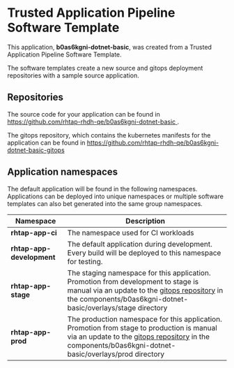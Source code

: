 # Trusted Application Pipeline Software Template

This application, **b0as6kgni-dotnet-basic**, was created from a Trusted Application Pipeline Software Template.

The software templates create a new source and gitops deployment repositories with a sample source application. 

## Repositories

The source code for your application can be found in [https://github.com/rhtap-rhdh-qe/b0as6kgni-dotnet-basic ](https://github.com/rhtap-rhdh-qe/b0as6kgni-dotnet-basic ).
 
The gitops repository, which contains the kubernetes manifests for the application can be found in 
[https://github.com/rhtap-rhdh-qe/b0as6kgni-dotnet-basic-gitops ](https://github.com/rhtap-rhdh-qe/b0as6kgni-dotnet-basic-gitops ) 

## Application namespaces 

The default application will be found in the following namespaces. Applications can be deployed into unique namespaces or multiple software templates can also bet generated into the same group namespaces.  

|  Namespace   |  Description   |  
| -------- | -------- |
| **rhtap-app-ci** | The namespace used for CI workloads |
| **rhtap-app-development** | The default application during development. Every build will be deployed to this namespace for testing. |
| **rhtap-app-stage** | The staging namespace for this application. Promotion from development to stage is manual via an update to the [gitops repository](https://github.com/rhtap-rhdh-qe/b0as6kgni-dotnet-basic-gitops ) in the components/b0as6kgni-dotnet-basic/overlays/stage directory |
| **rhtap-app-prod** | The production namespace for this application. Promotion from stage to production is manual via an update to the [gitops repository](https://github.com/rhtap-rhdh-qe/b0as6kgni-dotnet-basic-gitops ) in the components/b0as6kgni-dotnet-basic/overlays/prod directory |